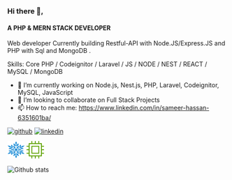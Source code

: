 ### Hi there 👋, 
#### A PHP & MERN STACK DEVELOPER
Web developer Currently building Restful-API with Node.JS/Express.JS and PHP with Sql and MongoDB .

Skills:  Core PHP / Codeignitor / Laravel / JS / NODE / NEST / REACT / MySQL / MongoDB 

- 🔭 I’m currently working on  Node.js, Nest.js, PHP, Laravel, Codeignitor, MySQL, JavaScript
- 👯 I’m looking to collaborate on Full Stack Projects
- 📫 How to reach me: https://www.linkedin.com/in/sameer-hassan-6351601ba/



[<img src='https://cdn.jsdelivr.net/npm/simple-icons@3.0.1/icons/github.svg' alt='github' height='40'>](https://github.com/https://github.com/Samee456Hassan)  [<img src='https://cdn.jsdelivr.net/npm/simple-icons@3.0.1/icons/linkedin.svg' alt='linkedin' height='40'>](https://www.linkedin.com/in/sameer-hassan-6351601ba/)  

<a href='https://archiveprogram.github.com/'><img src='https://raw.githubusercontent.com/acervenky/animated-github-badges/master/assets/acbadge.gif' width='40' height='40'></a> <a href='https://docs.github.com/en/developers'><img src='https://raw.githubusercontent.com/acervenky/animated-github-badges/master/assets/devbadge.gif' width='40' height='40'>  </a>


![Github stats](https://github-readme-stats.vercel.app/api?username=Sameer456Hassan&theme=highcontrast&show_icons=true&count_private=true&include_all_commits=true&bg_color=#000000)


